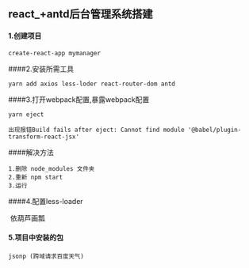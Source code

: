 ## react_+antd后台管理系统搭建

#### 1.创建项目

```
create-react-app mymanager 
```

####2.安装所需工具

```
yarn add axios less-loder react-router-dom antd
```

####3.打开webpack配置,暴露webpack配置

```
yarn eject 
```

```
出现报错Build fails after eject: Cannot find module '@babel/plugin-transform-react-jsx' 
```

####解决方法

```
1.删除 node_modules 文件夹
2.重新 npm start
3.运行
```

####4.配置less-loader

​	依葫芦画瓢

#### 5.项目中安装的包

```
jsonp (跨域请求百度天气)
```

